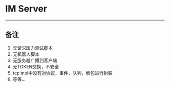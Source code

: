 # IM Server

---

## 备注
1. 无请求压力测试脚本
2. 无机器人脚本
3. 无服务器广播到客户端
4. 无TOKEN交换，不安全
5. tcpImpl中没有对协议，事件，队列，解包进行封装
6. 等等...